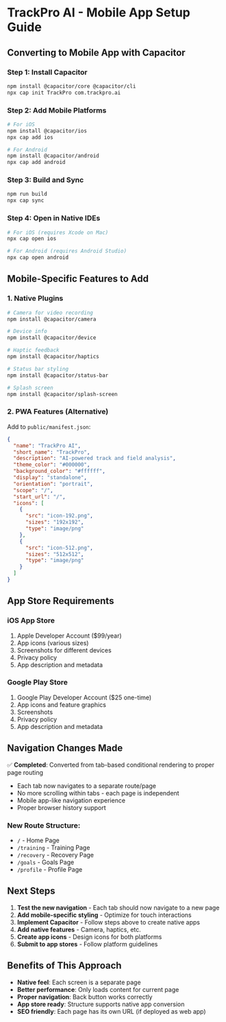 # TrackPro AI - Mobile App Setup Guide

## Converting to Mobile App with Capacitor

### Step 1: Install Capacitor
```bash
npm install @capacitor/core @capacitor/cli
npx cap init TrackPro com.trackpro.ai
```

### Step 2: Add Mobile Platforms
```bash
# For iOS
npm install @capacitor/ios
npx cap add ios

# For Android  
npm install @capacitor/android
npx cap add android
```

### Step 3: Build and Sync
```bash
npm run build
npx cap sync
```

### Step 4: Open in Native IDEs
```bash
# For iOS (requires Xcode on Mac)
npx cap open ios

# For Android (requires Android Studio)
npx cap open android
```

## Mobile-Specific Features to Add

### 1. Native Plugins
```bash
# Camera for video recording
npm install @capacitor/camera

# Device info
npm install @capacitor/device

# Haptic feedback
npm install @capacitor/haptics

# Status bar styling
npm install @capacitor/status-bar

# Splash screen
npm install @capacitor/splash-screen
```

### 2. PWA Features (Alternative)
Add to `public/manifest.json`:
```json
{
  "name": "TrackPro AI",
  "short_name": "TrackPro",
  "description": "AI-powered track and field analysis",
  "theme_color": "#000000",
  "background_color": "#ffffff",
  "display": "standalone",
  "orientation": "portrait",
  "scope": "/",
  "start_url": "/",
  "icons": [
    {
      "src": "icon-192.png",
      "sizes": "192x192",
      "type": "image/png"
    },
    {
      "src": "icon-512.png", 
      "sizes": "512x512",
      "type": "image/png"
    }
  ]
}
```

## App Store Requirements

### iOS App Store
1. Apple Developer Account ($99/year)
2. App icons (various sizes)
3. Screenshots for different devices
4. Privacy policy
5. App description and metadata

### Google Play Store
1. Google Play Developer Account ($25 one-time)
2. App icons and feature graphics
3. Screenshots
4. Privacy policy
5. App description and metadata

## Navigation Changes Made

✅ **Completed**: Converted from tab-based conditional rendering to proper page routing
- Each tab now navigates to a separate route/page
- No more scrolling within tabs - each page is independent
- Mobile app-like navigation experience
- Proper browser history support

### New Route Structure:
- `/` - Home Page
- `/training` - Training Page  
- `/recovery` - Recovery Page
- `/goals` - Goals Page
- `/profile` - Profile Page

## Next Steps

1. **Test the new navigation** - Each tab should now navigate to a new page
2. **Add mobile-specific styling** - Optimize for touch interactions
3. **Implement Capacitor** - Follow steps above to create native apps
4. **Add native features** - Camera, haptics, etc.
5. **Create app icons** - Design icons for both platforms
6. **Submit to app stores** - Follow platform guidelines

## Benefits of This Approach

- **Native feel**: Each screen is a separate page
- **Better performance**: Only loads content for current page
- **Proper navigation**: Back button works correctly
- **App store ready**: Structure supports native app conversion
- **SEO friendly**: Each page has its own URL (if deployed as web app)

